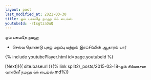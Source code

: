 ```yaml
---
layout: post
last_modified_at: 2021-03-30
title: ஓம் பகவதே நமஹ ௧௧ டைம்ஸ்
youtubeId: -rIsgtzaDuQ
---
```

 
 
 ஓம் பகவதே நமஹ  
 
 -  செல்வ தொண்டு புகழ் மறுப்பு மற்றும் இரட்சிப்பின் ஆதாரம் யார் 
 
  
 
  
 
 
 
 
 
 


{% include youtubePlayer.html id=page.youtubeId %}
 
[Next]({{ site.baseurl }}{% link  split2/_posts/2015-03-18-ஓம் சிம்மாசன வாஸினீ நமஹ ௧௧ டைம்ஸ்.md%})
 
